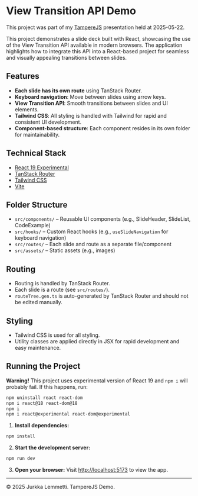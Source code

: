 # View Transition API Demo

This project was part of my [TampereJS](https://www.meetabit.com/communities/tamperejs) presentation held at 2025-05-22.

This project demonstrates a slide deck built with React, showcasing the use of the View Transition API available in modern browsers. The application highlights how to integrate this API into a React-based project for seamless and visually appealing transitions between slides.

## Features

- **Each slide has its own route** using TanStack Router.
- **Keyboard navigation**: Move between slides using arrow keys.
- **View Transition API**: Smooth transitions between slides and UI elements.
- **Tailwind CSS**: All styling is handled with Tailwind for rapid and consistent UI development.
- **Component-based structure**: Each component resides in its own folder for maintainability.

## Technical Stack

- [React 19 Experimental](https://react.dev/)
- [TanStack Router](https://tanstack.com/router/latest)
- [Tailwind CSS](https://tailwindcss.com/)
- [Vite](https://vitejs.dev/)

## Folder Structure

- `src/components/` – Reusable UI components (e.g., SlideHeader, SlideList, CodeExample)
- `src/hooks/` – Custom React hooks (e.g., `useSlideNavigation` for keyboard navigation)
- `src/routes/` – Each slide and route as a separate file/component
- `src/assets/` – Static assets (e.g., images)

## Routing

- Routing is handled by TanStack Router.
- Each slide is a route (see `src/routes/`).
- `routeTree.gen.ts` is auto-generated by TanStack Router and should not be edited manually.

## Styling

- Tailwind CSS is used for all styling.
- Utility classes are applied directly in JSX for rapid development and easy maintenance.

## Running the Project

**Warning!** This project uses experimental version of React 19 and `npm i` will probably fail. If this happens, run:

```zsh
npm uninstall react react-dom
npm i react@18 react-dom@18
npm i
npm i react@experimental react-dom@experimental
```

1. **Install dependencies:**

```zsh
npm install
```

2. **Start the development server:**

```zsh
npm run dev
```

3. **Open your browser:**
   Visit [http://localhost:5173](http://localhost:5173) to view the app.

---

© 2025 Jurkka Lemmetti. TampereJS Demo.

